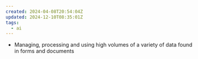 ```yaml
---
created: 2024-04-08T20:54:04Z
updated: 2024-12-10T08:35:01Z
tags:
  - ai
---
```

- Managing, processing and using high volumes of a variety of data found in forms and documents
